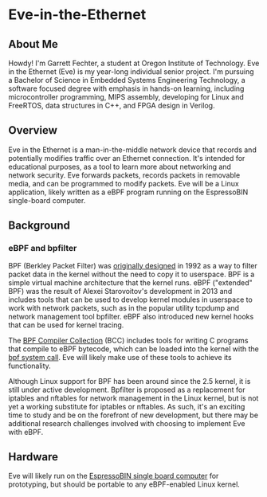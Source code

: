 # Eve-in-the-Ethernet
## About Me
Howdy! I'm Garrett Fechter, a student at Oregon Institute of Technology. Eve in the Ethernet (Eve) is my year-long individual senior project. I'm pursuing a Bachelor of Science in Embedded Systems Engineering Technology, a software focused degree with emphasis in hands-on learning, including microcontroller programming, MIPS assembly, developing for Linux and FreeRTOS, data structures in C++, and FPGA design in Verilog. 
## Overview
Eve in the Ethernet is a man-in-the-middle network device that records and potentially modifies traffic over an Ethernet connection. It's intended for educational purposes, as a tool to learn more about networking and network security. Eve forwards packets, records packets in removable media, and can be programmed to modify packets. Eve will be a Linux application, likely written as a eBPF program running on the EspressoBIN single-board computer.
## Background
### eBPF and bpfilter
BPF (Berkley Packet Filter) was [originally designed](https://www.tcpdump.org/papers/bpf-usenix93.pdf) in 1992 as a way to filter packet data in the kernel without the need to copy it to userspace. BPF is a simple virtual machine architecture that the kernel runs. eBPF ("extended" BPF) was the result of Alexei Starovoitov's development in 2013 and includes tools that can be used to develop kernel modules in userspace to work with network packets, such as in the popular utility tcpdump and network management tool bpfilter. eBPF also introduced new kernel hooks that can be used for kernel tracing.

The [BPF Compiler Collection](https://github.com/iovisor/bcc#bpf-compiler-collection-bcc) (BCC) includes tools for writing C programs that compile to eBPF bytecode, which can be loaded into the kernel with the [bpf system call](http://man7.org/linux/man-pages/man2/bpf.2.html). Eve will likely make use of these tools to achieve its functionality.

Although Linux support for BPF has been around since the 2.5 kernel, it is still under active development. Bpfilter is proposed as a replacement for iptables and nftables for network management in the Linux kernel, but is not yet a working substitute for iptables or nftables. As such, it's an exciting time to study and be on the forefront of new development, but there may be additional research challenges involved with choosing to implement Eve with eBPF.
## Hardware
Eve will likely run on the [EspressoBIN single board computer](http://espressobin.net/tech-spec/) for prototyping, but should be portable to any eBPF-enabled Linux kernel.
